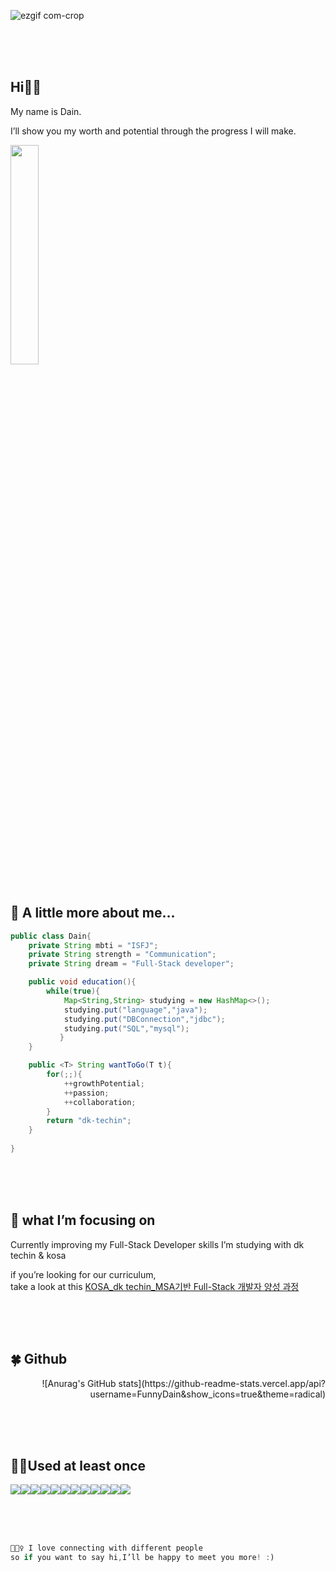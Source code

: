 ![ezgif com-crop](https://user-images.githubusercontent.com/116984988/228134936-cb07d3a5-7689-4f70-b2e6-beecac59fefb.gif)


<br>
<br>
<br>


    
## Hi✋🏻

My name is Dain. 

I’ll show you my worth and potential through the progress I will make.


<img src="https://static.vecteezy.com/system/resources/previews/000/227/853/large_2x/female-developer-vector.jpg" width = "30%"/>


<br>
<br>


## 🌈 A little more about me…

```java
public class Dain{
	private String mbti = "ISFJ";
    private String strength = "Communication";
	private String dream = "Full-Stack developer";

	public void education(){
        while(true){
            Map<String,String> studying = new HashMap<>();
            studying.put("language","java");
            studying.put("DBConnection","jdbc");
            studying.put("SQL","mysql");
           }
	}

    public <T> String wantToGo(T t){
        for(;;){
            ++growthPotential;
            ++passion;
            ++collaboration;
        }
        return "dk-techin";
    }
	
}
```
<br>
<br>
<br>

## 💛 what I’m focusing on

Currently improving my Full-Stack Developer skills I’m studying with dk techin & kosa

if you’re looking for our curriculum,   
take a look at this [KOSA_dk techin_MSA기반 Full-Stack 개발자 양성 과정](https://github.com/FunnyDain/kosa-education-summary)

<br>
<br>
<br>

<!-- <a href="버튼을 눌렀을 때 이동할 링크" target="_blank"></a> -->

<!-- dark, radical, merko, gruvbox, tokyonight, onedark, cobalt, synthwave, highcontrast, dracula -->

## 🍀 Github

<p align="right">
![Anurag's GitHub stats](https://github-readme-stats.vercel.app/api?username=FunnyDain&show_icons=true&theme=radical)
</p>

<br>
<br>
<br>

## 👍🏻Used at least once

<img src="https://img.shields.io/badge/Java-007396?style=flat-square&logo=java&logoColor=white"><img src="https://img.shields.io/badge/Spring-6DB33F?style=flat-square&logo=Spring&logoColor=white"><img src="https://img.shields.io/badge/HTML5-E34F26?style=flat-square&logo=HTML5&logoColor=white"><img src="https://img.shields.io/badge/JavaScript-F7DF1E?style=flat-square&logo=JavaScript&logoColor=white"/><img src="https://img.shields.io/badge/CSS3-1572B6?style=flat-square&logo=CSS3&logoColor=white"><img src="https://img.shields.io/badge/Python-3776AB?style=flat-square&logo=Python&logoColor=white"><img src="https://img.shields.io/badge/Flask-000000?style=flat-square&logo=Flask&logoColor=white"><img src="https://img.shields.io/badge/MySQL-4479A1?style=flat-square&logo=MySQL&logoColor=white"><img src="https://img.shields.io/badge/Oracle-F80000?style=flat-square&logo=Oracle&logoColor=white"><img src="https://img.shields.io/badge/React-61DAFB?style=flat-square&logo=React&logoColor=white"><img src="https://img.shields.io/badge/Bootstrap-7952B3?style=flat-square&logo=Bootstrap&logoColor=white"><img src="https://img.shields.io/badge/Anaconda-44A833?style=flat-square&logo=Anaconda&logoColor=white">

<br>
<br>
<br>

```java
💁🏻‍♀️ I love connecting with different people 
so if you want to say hi,I’ll be happy to meet you more! :)
```



